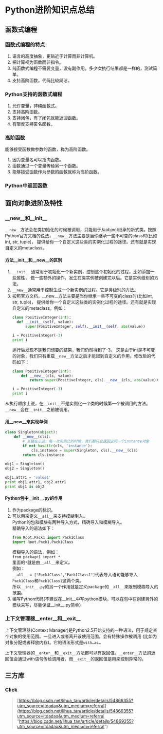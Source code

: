 # Python进阶知识点总结

## 函数式编程
### 函数式编程的特点
1. 语言的高度抽象，更贴近于计算而非计算机。
2. 把计算视为函数而非指令。
3. 纯函数式编程不需要变量，没有副作用。多少次执行结果都是一样的，测试简单。
4. 支持高阶函数，代码比较简洁。

### Python支持的函数式编程
1. 允许变量，非纯函数式。
2. 支持高阶函数。
3. 支持闭包，有了闭包就能返回函数。
4. 有限度支持匿名函数。

### 高阶函数
能够接受函数做参数的函数，称为高阶函数。

1. 因为变量名可以指向函数。
2. 函数通过一个变量传给另一个函数。
3. 能够接受函数作为参数的函数就称为高阶函数。

### Python中返回函数

## 面向对象进阶及特性

### \_\_new\_\_和\_\_init\_\_
`__new__`方法会在类初始化的时候被调用，只能用于从object继承的新式类。按照Python官方文档的说法，`__new__`方法主要是当你继承一些不可变的class时(比如int, str, tuple)， 提供给你一个自定义这些类的实例化过程的途径。还有就是实现自定义的metaclass。

#### 方法\_\_init\_\_和\_\_new\_\_的区别

1. `__init__` 通常用于初始化一个新实例，控制这个初始化的过程，比如添加一些属性， 做一些额外的操作，发生在类实例被创建完以后。它是实例级别的方法。
2. `__new__`通常用于控制生成一个新实例的过程。它是类级别的方法。
3. 按照官方文档，__new__方法主要是当你继承一些不可变的class时(比如int, str, tuple)， 提供给你一个自定义这些类的实例化过程的途径。还有就是实现自定义的metaclass。例如：
   ```python
   class PositiveInteger(int):
     def __init__(self, value):
         super(PositiveInteger, self).__init__(self, abs(value))
   
   i = PositiveInteger(-3)
   print i
   ```
   运行后发现不是我们想要的结果，我们仍然得到了-3。 这是由于int是不可变的对象，我们只有重载`__new__`方法之后才能起到自定义的作用。修改后的代码如下：
   ```python
   class PositiveInteger(int):
       def __new__(cls, value):
           return super(PositiveInteger, cls).__new__(cls, abs(value))
   
   i = PositiveInteger(-3)
   print i
   ```

从执行顺序上说，在`__init__`不是实例化一个类的时候第一个被调用的方法。`__new__`会在`__init__`之前被调用。

#### 用__new__来实现单例
```python
class Singleton(object):
    def __new__(cls):
        # 关键在于这，每一次实例化的时候，我们都只会返回这同一个instance对象
        if not hasattr(cls, 'instance'):
            cls.instance = super(Singleton, cls).__new__(cls)
        return cls.instance
 
obj1 = Singleton()
obj2 = Singleton()
 
obj1.attr1 = 'value1'
print obj1.attr1, obj2.attr1
print obj1 is obj2
```
#### Python包中\_\_init\_\_.py的作用
1. 作为package的标识。
2. 可以用来定义`__all__`来支持模糊倒入。  
   Python的包和模块有两种导入方式，精确导入和模糊导入。  
   精确导入的语法如下：  
   ```python
   from Root.Pack1 import Pack1Class
   import Root.Pack1.Pack1Class
   ```
   模糊导入的语法，例如：  
   `from package1 import *`  
   里面的`*`就是由`__all__`来定义。  
   例如：  
   `__all__ = ["Pack1Class","Pack1Class1"]`代表导入语句能够导入`Pack1Class`和`Pack1Class1`这两个类。  
   所以`__init__.py`的另一个作用就是定义package的`__all__`来限制模糊导入的范围。
3. 编写Python代码(不建议在__init__中写python模块，可以在包中在创建另外的模块来写，尽量保证__init__.py简单）

### 上下文管理器\_\_enter\_\_和\_\_exit\_\_
上下文管理器(Context Manager)是Python2.5开始支持的一种语法，用于规定某个对象的使用范围。一旦进入或者离开该使用范围，会有特殊操作被调用 (比如为对象分配或者释放内存)。它的语法形式是`with…as…`

上下文管理器的`__enter__`和`__exit__`方法都可以有返回值。`__enter__`方法的返回值会通过with语句传给调用者，而`__exit__`的返回值是用来控制异常的。

## 三方库

### Click

> [https://blog.csdn.net/lihua_tan/article/details/54869355?utm_source=itdadao&utm_medium=referral](https://blog.csdn.net/lihua_tan/article/details/54869355?utm_source=itdadao&utm_medium=referral "https://blog.csdn.net/lihua_tan/article/details/54869355?utm_source=itdadao&utm_medium=referral")
